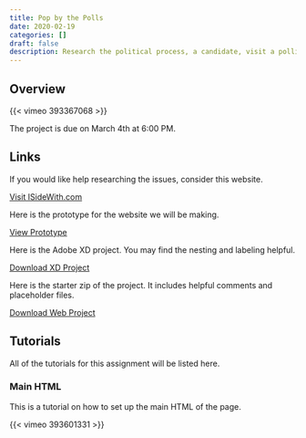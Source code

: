 ```yaml
---
title: Pop by the Polls
date: 2020-02-19
categories: []
draft: false
description: Research the political process, a candidate, visit a polling place, document a sample ballot, and make a website about it.
---
```


## Overview

{{< vimeo 393367068 >}}

The project is due on March 4th at 6:00 PM.

## Links

If you would like help researching the issues, consider this website.

[Visit ISideWith.com](https://isidewith.com)

Here is the prototype for the website we will be making.

[View Prototype](https://xd.adobe.com/view/0c1b60ea-dd21-4ffd-5d8a-fd3c04153e6a-7a2a/)

Here is the Adobe XD project. You may find the nesting and labeling helpful.

[Download XD Project](/xds/pop-by-the-polls.xd)

Here is the starter zip of the project. It includes helpful comments and placeholder files.

[Download Web Project](/zips/pop-by-the-polls.zip)

## Tutorials

All of the tutorials for this assignment will be listed here.

### Main HTML

This is a tutorial on how to set up the main HTML of the page.

{{< vimeo 393601331 >}}

